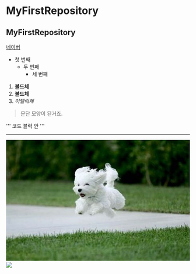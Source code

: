 # MyFirstRepository
## MyFirstRepository

[네이버](https://naver.com)

- 첫 번째
  - 두 번째
    - 세 번째

1. **볼드체**
2. __볼드체__
3. *이탤릭체*

>문단 모양이 된거죠.
>

'''
코드 블럭 안
'''
* * *

<img width="" height="" src="./png/png.jpeg"></img>
<img width="" height="" src="./png/4주차 과제.jpeg"></img>
